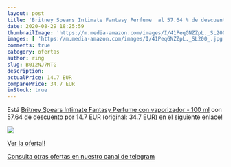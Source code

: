 ```yaml
---
layout: post
title: 'Britney Spears Intimate Fantasy Perfume  al 57.64 % de descuento'
date: 2020-08-29 18:25:59
thumbnailImage: 'https://m.media-amazon.com/images/I/41PeqGNZZpL._SL200_.jpg'
images: [ 'https://m.media-amazon.com/images/I/41PeqGNZZpL._SL200_.jpg' ]
comments: true
category: ofertas
author: ring
slug: B012NJ7NTG
description:
actualPrice: 14.7 EUR
comparePrice: 34.7 EUR
inStock: true
---
```


Está [Britney Spears Intimate Fantasy Perfume con vaporizador - 100 ml](https://www.amazon.com/dp/B012NJ7NTG/?tag=redken08-20) con 57.64 de descuento por 14.7 EUR (original: 34.7 EUR) en el siguiente enlace!

[![](https://m.media-amazon.com/images/I/41PeqGNZZpL._SL200_.jpg)](https://www.amazon.com/dp/B012NJ7NTG/?tag=redken08-20)

[Ver la oferta!!](https://www.amazon.com/dp/B012NJ7NTG/?tag=redken08-20)

[Consulta otras ofertas en nuestro canal de telegram](https://t.me/s/ofertas25)

